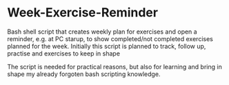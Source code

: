 # Week-Exercise-Reminder

Bash shell script that creates weekly plan for exercises and open a reminder, e.g. at PC starup, to show completed/not completed exercises planned for the week.
Initially this script is planned to track, follow up, practise and exercises to keep in shape

The script is needed for practical reasons, but also for learning and bring in shape my already forgoten bash scripting knowledge.
